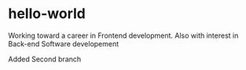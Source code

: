 # hello-world
Working toward a career in Frontend development. Also with interest in Back-end Software developement

Added Second branch

